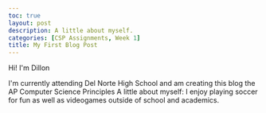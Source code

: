 ```yaml
---
toc: true
layout: post
description: A little about myself.
categories: [CSP Assignments, Week 1]
title: My First Blog Post
---
```


Hi! I'm Dillon 

I'm currently attending Del Norte High School and am creating this blog the AP Computer Science Principles 
A little about myself: I enjoy playing soccer for fun as well as videogames outside of school and academics. 

